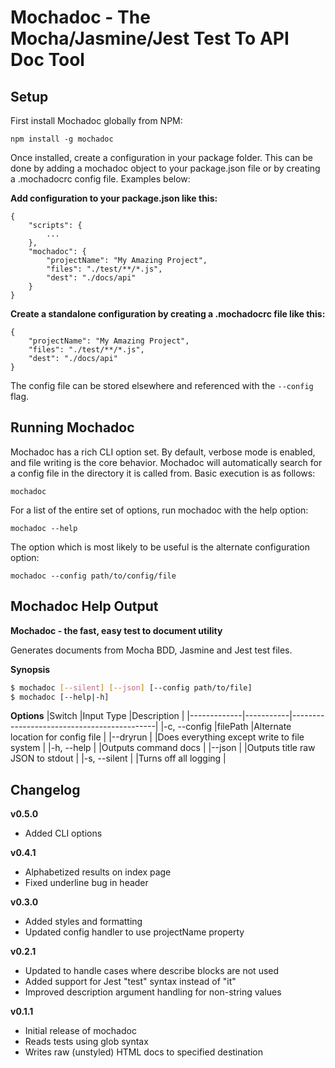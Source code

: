 Mochadoc - The Mocha/Jasmine/Jest Test To API Doc Tool
======================================================

## Setup ##

First install Mochadoc globally from NPM:

`npm install -g mochadoc`

Once installed, create a configuration in your package folder.  This can be done by adding a mochadoc object to your package.json file or by creating a .mochadocrc config file.  Examples below:

**Add configuration to your package.json like this:**

```
{
    "scripts": {
        ...
    },
    "mochadoc": {
        "projectName": "My Amazing Project",
        "files": "./test/**/*.js",
        "dest": "./docs/api"
    }
}
```

**Create a standalone configuration by creating a .mochadocrc file like this:**

```
{
    "projectName": "My Amazing Project",
    "files": "./test/**/*.js",
    "dest": "./docs/api"
}
```

The config file can be stored elsewhere and referenced with the `--config` flag.

## Running Mochadoc ##

Mochadoc has a rich CLI option set.  By default, verbose mode is enabled, and file writing is the core behavior.  Mochadoc will automatically search for a config file in the directory it is called from.  Basic execution is as follows:

`mochadoc`

For a list of the entire set of options, run mochadoc with the help option:

`mochadoc --help`

The option which is most likely to be useful is the alternate configuration option:

`mochadoc --config path/to/config/file`

## Mochadoc Help Output ##

__Mochadoc - the fast, easy test to document utility__

  Generates documents from Mocha BDD, Jasmine and Jest test files.

__Synopsis__

```bash
$ mochadoc [--silent] [--json] [--config path/to/file]
$ mochadoc [--help|-h]
```

__Options__
|Switch       |Input Type |Description                                 |
|-------------|-----------|--------------------------------------------|
|-c, --config |filePath   |Alternate location for config file          |
|--dryrun     |           |Does everything except write to file system |
|-h, --help   |           |Outputs command docs                        |
|--json       |           |Outputs title raw JSON to stdout            |
|-s, --silent |           |Turns off all logging                       |

## Changelog ##

**v0.5.0**

- Added CLI options

**v0.4.1**

- Alphabetized results on index page
- Fixed underline bug in header

**v0.3.0**

- Added styles and formatting
- Updated config handler to use projectName property

**v0.2.1**

- Updated to handle cases where describe blocks are not used
- Added support for Jest "test" syntax instead of "it"
- Improved description argument handling for non-string values

**v0.1.1**

- Initial release of mochadoc
- Reads tests using glob syntax
- Writes raw (unstyled) HTML docs to specified destination